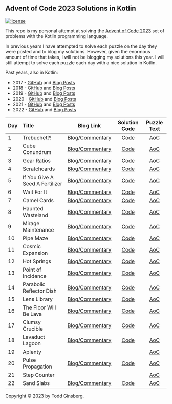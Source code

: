 ## Advent of Code 2023 Solutions in Kotlin

[![license](https://img.shields.io/github/license/tginsberg/advent-2023-kotlin)]()

This repo is my personal attempt at solving the [Advent of Code 2023](http://adventofcode.com/2023) set of problems with
the Kotlin programming language.

In previous years I have attempted to solve each puzzle on the day they were posted and to blog my solutions. However,
given
the enormous amount of time that takes, I will not be blogging my solutions this year. I will still attempt to solve
each
puzzle each day with a nice solution in Kotlin.

Past years, also in Kotlin:

* 2017 - [GitHub](https://github.com/tginsberg/advent-2017-kotlin/)
  and [Blog Posts](https://todd.ginsberg.com/post/advent-of-code/2017/)
* 2018 - [GitHub](https://github.com/tginsberg/advent-2018-kotlin/)
  and [Blog Posts](https://todd.ginsberg.com/post/advent-of-code/2018/)
* 2019 - [GitHub](https://github.com/tginsberg/advent-2019-kotlin/)
  and [Blog Posts](https://todd.ginsberg.com/post/advent-of-code/2019/)
* 2020 - [GitHub](https://github.com/tginsberg/advent-2020-kotlin/)
  and [Blog Posts](https://todd.ginsberg.com/post/advent-of-code/2020/)
* 2021 - [GitHub](https://github.com/tginsberg/advent-2021-kotlin/)
  and [Blog Posts](https://todd.ginsberg.com/post/advent-of-code/2021/)
* 2022 - [GitHub](https://github.com/tginsberg/advent-2022-kotlin/)
  and [Blog Posts](https://todd.ginsberg.com/post/advent-of-code/2022/)

| Day | Title                           |                                  Blog Link                                   |                                                   Solution Code                                                    |                Puzzle Text                 |
|-----|:--------------------------------|:----------------------------------------------------------------------------:|:------------------------------------------------------------------------------------------------------------------:|:------------------------------------------:|
| 1   | Trebuchet?!                     | [Blog/Commentary](https://todd.ginsberg.com/post/advent-of-code/2023/day1/)  | [Code](https://github.com/tginsberg/advent-2023-kotlin/blob/main/src/main/kotlin/com/ginsberg/advent2023/Day01.kt) | [AoC](http://adventofcode.com/2023/day/1)  |
| 2   | Cube Conundrum                  | [Blog/Commentary](https://todd.ginsberg.com/post/advent-of-code/2023/day2/)  | [Code](https://github.com/tginsberg/advent-2023-kotlin/blob/main/src/main/kotlin/com/ginsberg/advent2023/Day02.kt) | [AoC](http://adventofcode.com/2023/day/2)  |
| 3   | Gear Ratios                     | [Blog/Commentary](https://todd.ginsberg.com/post/advent-of-code/2023/day3/)  | [Code](https://github.com/tginsberg/advent-2023-kotlin/blob/main/src/main/kotlin/com/ginsberg/advent2023/Day03.kt) | [AoC](http://adventofcode.com/2023/day/3)  |
| 4   | Scratchcards                    | [Blog/Commentary](https://todd.ginsberg.com/post/advent-of-code/2023/day4/)  | [Code](https://github.com/tginsberg/advent-2023-kotlin/blob/main/src/main/kotlin/com/ginsberg/advent2023/Day04.kt) | [AoC](http://adventofcode.com/2023/day/4)  |
| 5   | If You Give A Seed A Fertilizer | [Blog/Commentary](https://todd.ginsberg.com/post/advent-of-code/2023/day5/)  | [Code](https://github.com/tginsberg/advent-2023-kotlin/blob/main/src/main/kotlin/com/ginsberg/advent2023/Day05.kt) | [AoC](http://adventofcode.com/2023/day/5)  |
| 6   | Wait For It                     | [Blog/Commentary](https://todd.ginsberg.com/post/advent-of-code/2023/day6/)  | [Code](https://github.com/tginsberg/advent-2023-kotlin/blob/main/src/main/kotlin/com/ginsberg/advent2023/Day06.kt) | [AoC](http://adventofcode.com/2023/day/6)  |
| 7   | Camel Cards                     | [Blog/Commentary](https://todd.ginsberg.com/post/advent-of-code/2023/day7/)  | [Code](https://github.com/tginsberg/advent-2023-kotlin/blob/main/src/main/kotlin/com/ginsberg/advent2023/Day07.kt) | [AoC](http://adventofcode.com/2023/day/7)  |
| 8   | Haunted Wasteland               | [Blog/Commentary](https://todd.ginsberg.com/post/advent-of-code/2023/day8/)  | [Code](https://github.com/tginsberg/advent-2023-kotlin/blob/main/src/main/kotlin/com/ginsberg/advent2023/Day08.kt) | [AoC](http://adventofcode.com/2023/day/8)  |
| 9   | Mirage Maintenance              | [Blog/Commentary](https://todd.ginsberg.com/post/advent-of-code/2023/day9/)  | [Code](https://github.com/tginsberg/advent-2023-kotlin/blob/main/src/main/kotlin/com/ginsberg/advent2023/Day09.kt) | [AoC](http://adventofcode.com/2023/day/9)  |
| 10  | Pipe Maze                       | [Blog/Commentary](https://todd.ginsberg.com/post/advent-of-code/2023/day10/) | [Code](https://github.com/tginsberg/advent-2023-kotlin/blob/main/src/main/kotlin/com/ginsberg/advent2023/Day10.kt) | [AoC](http://adventofcode.com/2023/day/10) |
| 11  | Cosmic Expansion                | [Blog/Commentary](https://todd.ginsberg.com/post/advent-of-code/2023/day11/) | [Code](https://github.com/tginsberg/advent-2023-kotlin/blob/main/src/main/kotlin/com/ginsberg/advent2023/Day11.kt) | [AoC](http://adventofcode.com/2023/day/11) |
| 12  | Hot Springs                     | [Blog/Commentary](https://todd.ginsberg.com/post/advent-of-code/2023/day12/) | [Code](https://github.com/tginsberg/advent-2023-kotlin/blob/main/src/main/kotlin/com/ginsberg/advent2023/Day12.kt) | [AoC](http://adventofcode.com/2023/day/12) |
| 13  | Point of Incidence              | [Blog/Commentary](https://todd.ginsberg.com/post/advent-of-code/2023/day13/) | [Code](https://github.com/tginsberg/advent-2023-kotlin/blob/main/src/main/kotlin/com/ginsberg/advent2023/Day13.kt) | [AoC](http://adventofcode.com/2023/day/13) |
| 14  | Parabolic Reflector Dish        | [Blog/Commentary](https://todd.ginsberg.com/post/advent-of-code/2023/day14/) | [Code](https://github.com/tginsberg/advent-2023-kotlin/blob/main/src/main/kotlin/com/ginsberg/advent2023/Day14.kt) | [AoC](http://adventofcode.com/2023/day/14) |
| 15  | Lens Library                    | [Blog/Commentary](https://todd.ginsberg.com/post/advent-of-code/2023/day15/) | [Code](https://github.com/tginsberg/advent-2023-kotlin/blob/main/src/main/kotlin/com/ginsberg/advent2023/Day15.kt) | [AoC](http://adventofcode.com/2023/day/15) |
| 16  | The Floor Will Be Lava          | [Blog/Commentary](https://todd.ginsberg.com/post/advent-of-code/2023/day16/) | [Code](https://github.com/tginsberg/advent-2023-kotlin/blob/main/src/main/kotlin/com/ginsberg/advent2023/Day16.kt) | [AoC](http://adventofcode.com/2023/day/16) |
| 17  | Clumsy Crucible                 | [Blog/Commentary](https://todd.ginsberg.com/post/advent-of-code/2023/day17/) | [Code](https://github.com/tginsberg/advent-2023-kotlin/blob/main/src/main/kotlin/com/ginsberg/advent2023/Day17.kt) | [AoC](http://adventofcode.com/2023/day/17) |
| 18  | Lavaduct Lagoon                 | [Blog/Commentary](https://todd.ginsberg.com/post/advent-of-code/2023/day18/) | [Code](https://github.com/tginsberg/advent-2023-kotlin/blob/main/src/main/kotlin/com/ginsberg/advent2023/Day18.kt) | [AoC](http://adventofcode.com/2023/day/18) |
| 19  | Aplenty                         |                                                                              |                                                                                                                    | [AoC](http://adventofcode.com/2023/day/19) |
| 20  | Pulse Propagation               | [Blog/Commentary](https://todd.ginsberg.com/post/advent-of-code/2023/day20/) | [Code](https://github.com/tginsberg/advent-2023-kotlin/blob/main/src/main/kotlin/com/ginsberg/advent2023/Day20.kt) | [AoC](http://adventofcode.com/2023/day/20) |
| 21  | Step Counter                    |  | | [AoC](http://adventofcode.com/2023/day/21) |
| 22  | Sand Slabs                      | [Blog/Commentary](https://todd.ginsberg.com/post/advent-of-code/2023/day22/) | [Code](https://github.com/tginsberg/advent-2023-kotlin/blob/main/src/main/kotlin/com/ginsberg/advent2023/Day22.kt) | [AoC](http://adventofcode.com/2023/day/22) |

Copyright &copy; 2023 by Todd Ginsberg.
